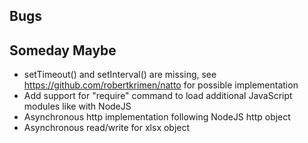 
## Bugs

## Someday Maybe

+ setTimeout() and setInterval() are missing, see https://github.com/robertkrimen/natto for possible implementation
+ Add support for "require" command to load additional JavaScript modules like with NodeJS
+ Asynchronous http implementation following NodeJS http object
+ Asynchronous read/write for xlsx object

